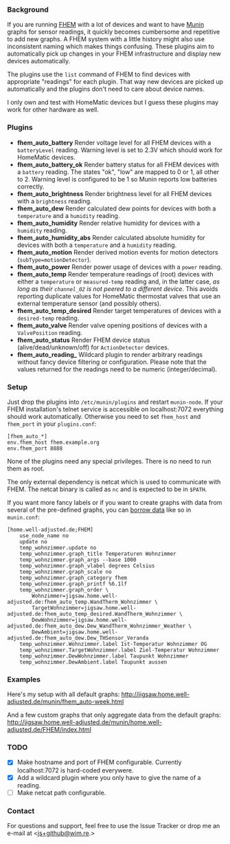 ### Background

If you are running [FHEM](http://fhem.de/fhem.html) with a lot of
devices and want to have [Munin](http://munin-monitoring.org/) graphs
for sensor readings, it quickly becomes cumbersome and repetitive to add
new graphs. A FHEM system with a little history might also use
inconsistent naming which makes things confusing. These plugins aim to
automatically pick up changes in your FHEM infrastructure and display
new devices automatically.

The plugins use the `list` command of FHEM to find devices with
appropriate "readings" for each plugin. That way new devices are picked
up automatically and the plugins don't need to care about device names.

I only own and test with HomeMatic devices but I guess these plugins may
work for other hardware as well. 

### Plugins

- **fhem_auto_battery** Render voltage level for all FHEM devices with a `batteryLevel` reading. Warning level is set to 2.3V which should work for HomeMatic devices.
- **fhem_auto_battery_ok** Render battery status for all FHEM devices with a `battery` reading. The states "ok", "low" are mapped to 0 or 1, all other to 2. Warning level is configured to be 1 so Munin reports low batteries correctly.
- **fhem_auto_brightness** Render brightness level for all FHEM devices with a `brightness` reading.
- **fhem_auto_dew** Render calculated dew points for devices with both a `temperature` and a `humidity` reading.
- **fhem_auto_humidity** Render relative humidity for devices with a `humidity` reading.
- **fhem_auto_humidity_abs** Render calculated absolute humidity for devices with both a `temperature` and a `humidity` reading.
- **fhem_auto_motion** Render derived motion events for motion detectors (`subType=motionDetector`). 
- **fhem_auto_power** Render power usage of devices with a `power` reading.
- **fhem_auto_temp** Render temperature readings of (root) devices with either a `temperature` or `measured-temp` reading and, in the latter case, *as long as their `channel_02` is not peered to a different device*. This avoids reporting duplicate values for HomeMatic thermostat valves that use an external temperature sensor (and possibly others).
- **fhem_auto_temp_desired** Render target temperatures of devices with a `desired-temp` reading.
- **fhem_auto_valve** Render valve opening positions of devices with a `ValvePosition` reading.
- **fhem_auto_status** Render FHEM device status (alive/dead/unknown/off) for `ActionDetector` devices.
- **fhem_auto_reading_** Wildcard plugin to render arbitrary readings without fancy device filtering or configuration. Please note that the values returned for the readings need to be numeric (integer/decimal).

### Setup

Just drop the plugins into `/etc/munin/plugins` and restart `munin-node`. If your FHEM installation's telnet service is accessible on localhost:7072 everything should work automatically. Otherwise you need to set `fhem_host` and `fhem_port` in your `plugins.conf`:

```
[fhem_auto_*]
env.fhem_host fhem.example.org
env.fhem_port 8888
```

None of the plugins need any special privileges. There is no need to run them as root.

The only external dependency is netcat which is used to communicate with FHEM. The netcat binary is called as `nc` and is expected to be in `$PATH`.

If you want more fancy labels or if you want to create graphs with data from several of the pre-defined graphs, you can [borrow data](http://munin-monitoring.org/wiki/LoaningData) like so in `munin.conf`:

```
[home.well-adjusted.de;FHEM]
    use_node_name no
    update no
    temp_wohnzimmer.update no
    temp_wohnzimmer.graph_title Temperaturen Wohnzimmer
    temp_wohnzimmer.graph_args --base 1000
    temp_wohnzimmer.graph_vlabel degrees Celsius
    temp_wohnzimmer.graph_scale no
    temp_wohnzimmer.graph_category fhem
    temp_wohnzimmer.graph_printf %6.1lf
    temp_wohnzimmer.graph_order \
        Wohnzimmer=jigsaw.home.well-adjusted.de:fhem_auto_temp.WandTherm_Wohnzimmer \
        TargetWohnzimmer=jigsaw.home.well-adjusted.de:fhem_auto_temp_desired.WandTherm_Wohnzimmer \
        DewWohnzimmer=jigsaw.home.well-adjusted.de:fhem_auto_dew.Dew_WandTherm_Wohnzimmer_Weather \
        DewAmbient=jigsaw.home.well-adjusted.de:fhem_auto_dew.Dew_THSensor_Veranda
    temp_wohnzimmer.Wohnzimmer.label Ist-Temperatur Wohnzimmer OG
    temp_wohnzimmer.TargetWohnzimmer.label Ziel-Temperatur Wohnzimmer
    temp_wohnzimmer.DewWohnzimmer.label Taupunkt Wohnzimmer
    temp_wohnzimmer.DewAmbient.label Taupunkt aussen
```

### Examples

Here's my setup with all default graphs:
http://jigsaw.home.well-adjusted.de/munin/fhem_auto-week.html

And a few custom graphs that only aggregate data from the default graphs:
http://jigsaw.home.well-adjusted.de/munin/home.well-adjusted.de/FHEM/index.html

### TODO

- [X] Make hostname and port of FHEM configurable. Currently localhost:7072 is hard-coded everywere.
- [X] Add a wildcard plugin where you only have to give the name of a reading.
- [ ] Make netcat path configurable.

### Contact

For questions and support, feel free to use the Issue Tracker or drop me an
e-mail at <js+github@wim.re.>
